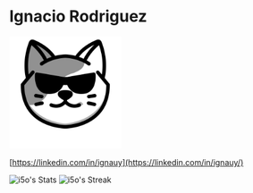 # Ignacio Rodriguez
<a href="https://fosfori.to"><img src="./fosforito.svg" width="200"></a> 

[https://linkedin.com/in/ignauy](https://linkedin.com/in/ignauy/)

![i5o's Stats](https://github-readme-stats.vercel.app/api?username=i5o&show_icons=true&hide_border=true&count_private=true)
![i5o's Streak](https://github-readme-streak-stats.herokuapp.com/?user=i5o&hide_border=true&date_format=j%2Fn%5B%2FY%5D&exclude_days=Sun%2CSat)
